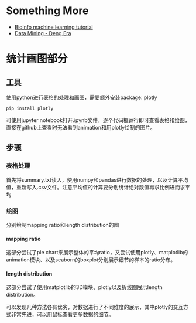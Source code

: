 <link rel="stylesheet" type="text/css" href="auto-number-title.css" />

# Something More

- [Bioinfo machine learning tutorial](https://github.com/james20141606/somethingmore/blob/master/bioinfo.ipynb)
- [Data Mining - Deng Era](https://github.com/james20141606/somethingmore/tree/master/datamining_dxp)

# 统计画图部分
## 工具
使用python进行表格的处理和画图，需要额外安装package: plotly

```
pip install plotly
```
可使用jupyter notebook打开.ipynb文件，逐个代码框运行即可查看表格和绘图，直接在github上查看时无法看到animation和用plotly绘制的图片。

## 步骤
### 表格处理
首先将summary.txt读入，使用numpy和pandas进行数据的处理，以及计算平均值，重新写入.csv文件。注意平均值的计算要分别统计绝对数值再求比例进而求平均

### 绘图
分别绘制mapping ratio和length distribution的图
#### mapping ratio
这部分尝试了pie chart来展示整体的平均ratio，又尝试使用plotly、matplotlib的animation模块、以及seaborn的boxplot分别展示细节的样本的ratio分布。

#### length distribution
这部分尝试了使用matplotlib的3D模块、plotly以及折线图展示length distribution。

可以发现几种方法各有优劣，对数据进行了不同维度的展示，其中plotly的交互方式非常先进，可以用鼠标查看更多数据的细节。

